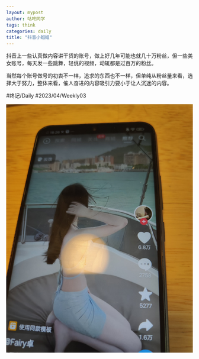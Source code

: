 ```yaml
---
layout: mypost
author: 咕咚同学
tags: think 
categories: daily
title: "抖音小姐姐"
---
```


抖音上一些认真做内容讲干货的账号，做上好几年可能也就几十万粉丝，但一些美女账号，每天发一些跳舞，轻佻的视频，动辄都是过百万的粉丝。

当然每个账号做号的初衷不一样，追求的东西也不一样，但单纯从粉丝量来看，选择大于努力，整体来看，催人奋进的内容吸引力要小于让人沉迷的内容。

#咚记/Daily #2023/04/Weekly03 

![](https://raw.githubusercontent.com/maoruibin/assets/master/2023/04/18/JPEG_1681813558982.jpg)